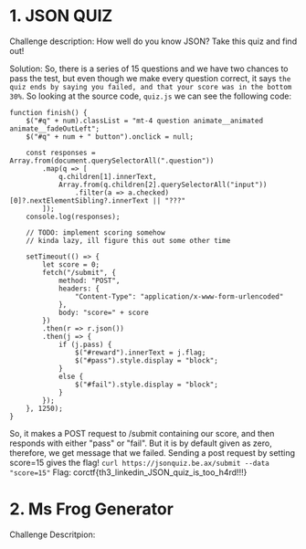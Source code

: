 # 1. JSON QUIZ
Challenge description:
How well do you know JSON? Take this quiz and find out!

Solution:
So, there is a series of 15 questions and we have two chances to pass the test, but even though we make every question correct, it says `the quiz ends by saying you failed, and that your score was in the bottom 30%`.
So looking at the source code, `quiz.js` we can see the following code:
```
function finish() {
    $("#q" + num).classList = "mt-4 question animate__animated animate__fadeOutLeft";
    $("#q" + num + " button").onclick = null;

    const responses = Array.from(document.querySelectorAll(".question"))
        .map(q => [
            q.children[1].innerText,
            Array.from(q.children[2].querySelectorAll("input"))
                .filter(a => a.checked)[0]?.nextElementSibling?.innerText || "???"
        ]);
    console.log(responses);
    
    // TODO: implement scoring somehow
    // kinda lazy, ill figure this out some other time

    setTimeout(() => {
        let score = 0;
        fetch("/submit", {
            method: "POST",
            headers: {
                "Content-Type": "application/x-www-form-urlencoded"
            },
            body: "score=" + score
        })
        .then(r => r.json())
        .then(j => {
            if (j.pass) {
                $("#reward").innerText = j.flag;
                $("#pass").style.display = "block";
            }
            else {
                $("#fail").style.display = "block";
            }
        });
    }, 1250);
}
```
So, it makes a POST request to /submit containing our score, and then responds with either "pass" or "fail". 
But it is by default given as zero, therefore, we get message that we failed.
Sending a post request by setting score=15 gives the flag!
`curl https://jsonquiz.be.ax/submit --data "score=15"`
Flag: corctf{th3_linkedin_JSON_quiz_is_too_h4rd!!!}


# 2. Ms Frog Generator
Challenge Descritpion:


